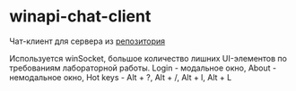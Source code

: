 # winapi-chat-client
Чат-клиент для сервера из [репозитория](https://github.com/YuriZhuravlev/Simple_Chat)

Используется winSocket, большое количество лишних UI-элементов по требованиям лабораторной работы.
Login - модальное окно,
About - немодальное окно,
Hot keys - Alt + ?, Alt + /, Alt + l, Alt + L
